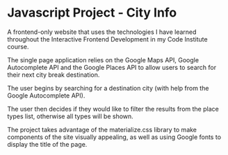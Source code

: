 <h1>Javascript Project - City Info</h1>

A frontend-only website that uses the technologies I have learned throughout the Interactive Frontend Development in my Code Institute course. 

The single page application relies on the Google Maps API, Google Autocomplete API and the Google Places API to allow users to search for their next city break destination.

The user begins by searching for a destination city (with help from the Google Autocomplete API). 

The user then decides if they would like to filter the results from the place types list, otherwise all types will be shown.

The project takes advantage of the materialize.css library to make components of the site visually appealing, as well as using Google fonts to display the title of the page.

